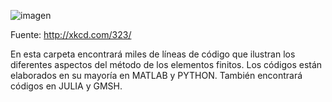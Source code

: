 ![imagen](http://imgs.xkcd.com/comics/ballmer_peak.png)

Fuente: http://xkcd.com/323/

En esta carpeta encontrará miles de líneas de código que ilustran los diferentes aspectos del método de los elementos finitos. Los códigos están elaborados en su mayoría en MATLAB y PYTHON. También encontrará códigos en JULIA y GMSH.